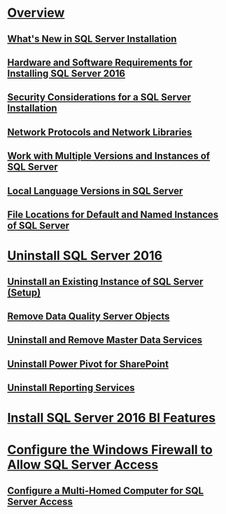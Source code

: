 # [Overview](planning-a-sql-server-installation.md)  
## [What's New in SQL Server Installation](what-s-new-in-sql-server-installation.md)  
## [Hardware and Software Requirements for Installing SQL Server 2016](hardware-and-software-requirements-for-installing-sql-server.md)  
## [Security Considerations for a SQL Server Installation](security-considerations-for-a-sql-server-installation.md)  
## [Network Protocols and Network Libraries](network-protocols-and-network-libraries.md)  
## [Work with Multiple Versions and Instances of SQL Server](work-with-multiple-versions-and-instances-of-sql-server.md)  
## [Local Language Versions in SQL Server](local-language-versions-in-sql-server.md)  
## [File Locations for Default and Named Instances of SQL Server](file-locations-for-default-and-named-instances-of-sql-server.md)  
# [Uninstall SQL Server 2016](uninstall-sql-server.md)  
## [Uninstall an Existing Instance of SQL Server (Setup)](uninstall-an-existing-instance-of-sql-server-setup.md)  
## [Remove Data Quality Server Objects](remove-data-quality-server-objects.md)  
## [Uninstall and Remove Master Data Services](uninstall-and-remove-master-data-services.md)  
## [Uninstall Power Pivot for SharePoint](uninstall-power-pivot-for-sharepoint.md)  
## [Uninstall Reporting Services](uninstall-reporting-services.md)  
# [Install SQL Server 2016 BI Features](install-sql-server-business-intelligence-features.md)
# [Configure the Windows Firewall to Allow SQL Server Access](configure-the-windows-firewall-to-allow-sql-server-access.md)  
## [Configure a Multi-Homed Computer for SQL Server Access](configure-a-multi-homed-computer-for-sql-server-access.md)  
